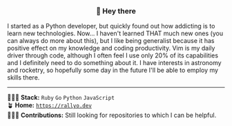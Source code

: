 <h3 align="center">👋 Hey there</h3>

I started as a Python developer, but quickly found out how addicting is to learn new technologies. Now... I haven't learned THAT much new ones (you can always do more about this), but I like being generalist because it has positive effect on my knowledge and coding productivity. Vim is my daily driver through code, although I often feel I use only 20% of its capabilities and I definitely need to do something about it. I have interests in astronomy and rocketry, so hopefully some day in the future I'll be able to employ my skills there.

---

👨🏻‍💻 **Stack:** `Ruby` `Go` `Python` `JavaScript`  
🪴 **Home:** [`https://rallyo.dev`](https://rallyos.dev)  
🏄🏽‍♂️ **Contributions:** Still looking for repositories to which I can be helpful.
